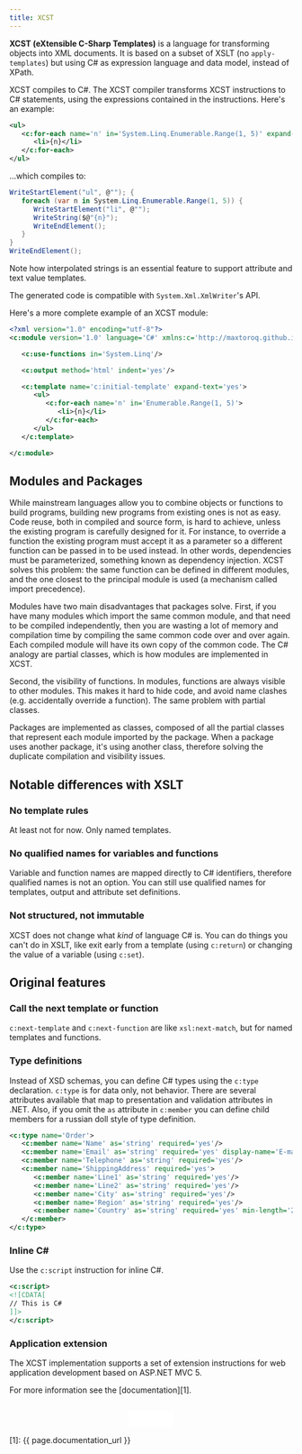 ```yaml
---
title: XCST
---
```


**XCST (eXtensible C-Sharp Templates)** is a language for transforming objects into XML documents. It is based on a subset of XSLT (no `apply-templates`) but using C# as expression language and data model, instead of XPath.

XCST compiles to C#. The XCST compiler transforms XCST instructions to C# statements, using the expressions contained in the instructions. Here's an example:

```xml
<ul>
   <c:for-each name='n' in='System.Linq.Enumerable.Range(1, 5)' expand-text='yes'>
      <li>{n}</li>
   </c:for-each>
</ul>
```

...which compiles to:

```csharp
WriteStartElement("ul", @""); {
   foreach (var n in System.Linq.Enumerable.Range(1, 5)) {
      WriteStartElement("li", @"");
      WriteString($@"{n}");
      WriteEndElement();
   }
}
WriteEndElement();
```

<div class="note">
Note how interpolated strings is an essential feature to support attribute and text value templates.
</div>

The generated code is compatible with `System.Xml.XmlWriter`'s API.

Here's a more complete example of an XCST module:

```xml
<?xml version="1.0" encoding="utf-8"?>
<c:module version='1.0' language='C#' xmlns:c='http://maxtoroq.github.io/XCST'>

   <c:use-functions in='System.Linq'/>

   <c:output method='html' indent='yes'/>

   <c:template name='c:initial-template' expand-text='yes'>
      <ul>
         <c:for-each name='n' in='Enumerable.Range(1, 5)'>
            <li>{n}</li>
         </c:for-each>
      </ul>
   </c:template>

</c:module>
```

Modules and Packages
--------------------
While mainstream languages allow you to combine objects or functions to build programs, building new programs from existing ones is not as easy. Code reuse, both in compiled and source form, is hard to achieve, unless the existing program is carefully designed for it. For instance, to override a function the existing program must accept it as a parameter so a different function can be passed in to be used instead. In other words, dependencies must be parameterized, something known as dependency injection. XCST solves this problem: the same function can be defined in different modules, and the one closest to the principal module is used (a mechanism called import precedence).

Modules have two main disadvantages that packages solve. First, if you have many modules which import the same common module, and that need to be compiled independently, then you are wasting a lot of memory and compilation time by compiling the same common code over and over again. Each compiled module will have its own copy of the common code. The C# analogy are partial classes, which is how modules are implemented in XCST.

Second, the visibility of functions. In modules, functions are always visible to other modules. This makes it hard to hide code, and avoid name clashes (e.g. accidentally override a function). The same problem with partial classes.

Packages are implemented as classes, composed of all the partial classes that represent each module imported by the package. When a package uses another package, it's using another class, therefore solving the duplicate compilation and visibility issues.

Notable differences with XSLT
-----------------------------

### No template rules

At least not for now. Only named templates.

### No qualified names for variables and functions

Variable and function names are mapped directly to C# identifiers, therefore qualified names is not an option. You can still use qualified names for templates, output and attribute set definitions.

### Not structured, not immutable

XCST does not change what *kind* of language C# is. You can do things you can't do in XSLT, like exit early from a template (using `c:return`) or changing the value of a variable (using `c:set`).

Original features
-----------------

### Call the next template or function

`c:next-template` and `c:next-function` are like `xsl:next-match`, but for named templates and functions.

### Type definitions

Instead of XSD schemas, you can define C# types using the `c:type` declaration. `c:type` is for data only, not behavior. There are several attributes available that map to presentation and validation attributes in .NET. Also, if you omit the `as` attribute in `c:member` you can define child members for a russian doll style of type definition.

```xml
<c:type name='Order'>
   <c:member name='Name' as='string' required='yes'/>
   <c:member name='Email' as='string' required='yes' display-name='E-mail'/>
   <c:member name='Telephone' as='string' required='yes'/>
   <c:member name='ShippingAddress' required='yes'>
      <c:member name='Line1' as='string' required='yes'/>
      <c:member name='Line2' as='string' required='yes'/>
      <c:member name='City' as='string' required='yes'/>
      <c:member name='Region' as='string' required='yes'/>
      <c:member name='Country' as='string' required='yes' min-length='2' max-length='2'/>
   </c:member>
</c:type>
```

### Inline C&#35;

Use the `c:script` instruction for inline C#.

```xml
<c:script>
<![CDATA[
// This is C#
]]>
</c:script>
```

### Application extension

The XCST implementation supports a set of extension instructions for web application development based on ASP.NET MVC 5.

For more information see the [documentation][1].

<div style="text-align: center; margin-top: 2em">
   <iframe src="/github-btn.html?user={{site.github.owner_name}}&repo=XCST&type=star&size=large" frameborder="0" scrolling="0" width="80px" height="30px"></iframe>
</div>

[1]: {{ page.documentation_url }}
